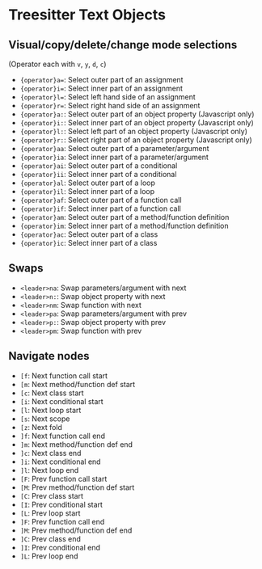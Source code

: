 # Treesitter Text Objects

## Visual/copy/delete/change mode selections

(Operator each with `v`, `y`, `d`, `c`)

- `{operator}a=`: Select outer part of an assignment
- `{operator}i=`: Select inner part of an assignment
- `{operator}l=`: Select left hand side of an assignment
- `{operator}r=`: Select right hand side of an assignment
- `{operator}a:`: Select outer part of an object property (Javascript only)
- `{operator}i:`: Select inner part of an object property (Javascript only)
- `{operator}l:`: Select left part of an object property (Javascript only)
- `{operator}r:`: Select right part of an object property (Javascript only)
- `{operator}aa`: Select outer part of a parameter/argument
- `{operator}ia`: Select inner part of a parameter/argument
- `{operator}ai`: Select outer part of a conditional
- `{operator}ii`: Select inner part of a conditional
- `{operator}al`: Select outer part of a loop
- `{operator}il`: Select inner part of a loop
- `{operator}af`: Select outer part of a function call
- `{operator}if`: Select inner part of a function call
- `{operator}am`: Select outer part of a method/function definition
- `{operator}im`: Select inner part of a method/function definition
- `{operator}ac`: Select outer part of a class
- `{operator}ic`: Select inner part of a class

## Swaps

- `<leader>na`: Swap parameters/argument with next
- `<leader>n:`: Swap object property with next
- `<leader>nm`: Swap function with next
- `<leader>pa`: Swap parameters/argument with prev
- `<leader>p:`: Swap object property with prev
- `<leader>pm`: Swap function with prev

## Navigate nodes

- `[f`: Next function call start
- `[m`: Next method/function def start
- `[c`: Next class start
- `[i`: Next conditional start
- `[l`: Next loop start
- `[s`: Next scope
- `[z`: Next fold
- `]f`: Next function call end
- `]m`: Next method/function def end
- `]c`: Next class end
- `]i`: Next conditional end
- `]l`: Next loop end
- `[F`: Prev function call start
- `[M`: Prev method/function def start
- `[C`: Prev class start
- `[I`: Prev conditional start
- `[L`: Prev loop start
- `]F`: Prev function call end
- `]M`: Prev method/function def end
- `]C`: Prev class end
- `]I`: Prev conditional end
- `]L`: Prev loop end
